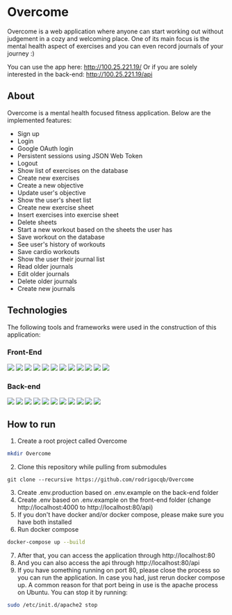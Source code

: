 # Overcome
Overcome is a web application where anyone can start working out without judgement in a cozy and welcoming place. One of its main focus is the mental health aspect of exercises and you can even record journals of your journey :)

You can use the app here: http://100.25.221.19/
Or if you are solely interested in the back-end: http://100.25.221.19/api

## About
Overcome is a mental health focused fitness application. Below are the implemented features:

- Sign up
- Login
- Google OAuth login
- Persistent sessions using JSON Web Token
- Logout
- Show list of exercises on the database
- Create new exercises
- Create a new objective
- Update user's objective
- Show the user's sheet list
- Create new exercise sheet
- Insert exercises into exercise sheet
- Delete sheets
- Start a new workout based on the sheets the user has
- Save workout on the database
- See user's history of workouts
- Save cardio workouts
- Show the user their journal list
- Read older journals
- Edit older journals
- Delete older journals
- Create new journals

## Technologies
The following tools and frameworks were used in the construction of this application:
### Front-End
<p>
  <img src="https://img.shields.io/badge/react-%2320232a.svg?style=for-the-badge&logo=react&logoColor=%2361DAFB" />
  <img src="https://img.shields.io/badge/typescript-%23007ACC.svg?style=for-the-badge&logo=typescript&logoColor=white" />
  <img src="https://img.shields.io/badge/React_Router-CA4245?style=for-the-badge&logo=react-router&logoColor=white" />
  <img src="https://img.shields.io/badge/-React%20Query-FF4154?style=for-the-badge&logo=react%20query&logoColor=white" />
  <img src="https://img.shields.io/badge/styled--components-DB7093?style=for-the-badge&logo=styled-components&logoColor=white" />
  <img src="https://img.shields.io/badge/vite-%23646CFF.svg?style=for-the-badge&logo=vite&logoColor=white" />
  <img src="https://img.shields.io/badge/ESLint-4B3263?style=for-the-badge&logo=eslint&logoColor=white" />
  <img src="https://img.shields.io/badge/docker-%230db7ed.svg?style=for-the-badge&logo=docker&logoColor=white" />
  <img src="https://img.shields.io/badge/Firebase-039BE5?style=for-the-badge&logo=Firebase&logoColor=white" />
  <img src="https://img.shields.io/badge/github%20actions-%232671E5.svg?style=for-the-badge&logo=githubactions&logoColor=white" />
  <img src="https://img.shields.io/badge/AWS-%23FF9900.svg?style=for-the-badge&logo=amazon-aws&logoColor=white" />
  <img src="https://img.shields.io/badge/nginx-%23009639.svg?style=for-the-badge&logo=nginx&logoColor=white" />
</p>

### Back-end
<p>
  <img src="https://img.shields.io/badge/node.js-6DA55F?style=for-the-badge&logo=node.js&logoColor=white" />
  <img src="https://img.shields.io/badge/typescript-%23007ACC.svg?style=for-the-badge&logo=typescript&logoColor=white" />
  <img src="https://img.shields.io/badge/express.js-%23404d59.svg?style=for-the-badge&logo=express&logoColor=%2361DAFB" />
  <img src="https://img.shields.io/badge/JWT-black?style=for-the-badge&logo=JSON%20web%20tokens" />
  <img src="https://img.shields.io/badge/postgres-%23316192.svg?style=for-the-badge&logo=postgresql&logoColor=white" />
  <img src="https://img.shields.io/badge/Prisma-3982CE?style=for-the-badge&logo=Prisma&logoColor=white" />
  <img src="https://img.shields.io/badge/ESLint-4B3263?style=for-the-badge&logo=eslint&logoColor=white" />
  <img src="https://img.shields.io/badge/docker-%230db7ed.svg?style=for-the-badge&logo=docker&logoColor=white" />
  <img src="https://img.shields.io/badge/-jest-%23C21325?style=for-the-badge&logo=jest&logoColor=white" />
  <img src="https://img.shields.io/badge/github%20actions-%232671E5.svg?style=for-the-badge&logo=githubactions&logoColor=white" />
  <img src="https://img.shields.io/badge/AWS-%23FF9900.svg?style=for-the-badge&logo=amazon-aws&logoColor=white" />
</p>

## How to run
1. Create a root project called Overcome
```bash
mkdir Overcome
```
2. Clone this repository while pulling from submodules
```
git clone --recursive https://github.com/rodrigocqb/Overcome
```
3. Create .env.production based on .env.example on the back-end folder
4. Create .env based on .env.example on the front-end folder (change http://localhost:4000 to http://localhost:80/api)
5. If you don't have docker and/or docker compose, please make sure you have both installed
6. Run docker compose
```bash
docker-compose up --build
```
7. After that, you can access the application through http://localhost:80
8. And you can also access the api through http://localhost:80/api
9. If you have something running on port 80, please close the process so you can run the application. In case you had, just rerun docker compose up. A common reason for that port being in use is the apache process on Ubuntu. You can stop it by running:
```bash
sudo /etc/init.d/apache2 stop
```

